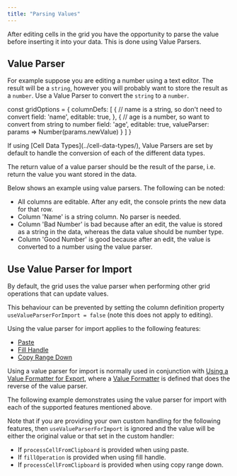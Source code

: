 ```yaml
---
title: "Parsing Values"
---
```


After editing cells in the grid you have the opportunity to parse the value before inserting it into your data. This is done using Value Parsers.

## Value Parser

For example suppose you are editing a number using a text editor. The result will be a `string`, however you will probably want to store the result as a `number`. Use a Value Parser to convert the `string` to a `number`.

<snippet spaceBetweenProperties="true">
const gridOptions = {
    columnDefs: [
        {
            // name is a string, so don't need to convert
            field: 'name',
            editable: true,
        },
        {
            // age is a number, so want to convert from string to number
            field: 'age',
            editable: true,
            valueParser: params => Number(params.newValue)
        }
    ]
}
</snippet>

<api-documentation source='column-properties/properties.json' section="editing" names='["valueParser"]' ></api-documentation>

<note>
If using [Cell Data Types](../cell-data-types/), Value Parsers are set by default to handle the conversion of each of the different data types.
</note>

The return value of a value parser should be the result of the parse, i.e. return the value you want stored in the data.

Below shows an example using value parsers. The following can be noted:

- All columns are editable. After any edit, the console prints the new data for that row.
- Column 'Name' is a string column. No parser is needed.
- Column 'Bad Number' is bad because after an edit, the value is stored as a string in the data, whereas the data value should be number type.
- Column 'Good Number' is good because after an edit, the value is converted to a number using the value parser.

<grid-example title='Value Parsers' name='example-parsers' type='generated' options='{ "exampleHeight": 550 }'></grid-example>

## Use Value Parser for Import

By default, the grid uses the value parser when performing other grid operations that can update values.

This behaviour can be prevented by setting the column definition property `useValueParserForImport = false` (note this does not apply to editing).

<api-documentation source='column-properties/properties.json' section="editing" names='["useValueParserForImport"]' ></api-documentation>

Using the value parser for import applies to the following features:
- [Paste](/clipboard/#processing-pasted-data)
- [Fill Handle](/range-selection-fill-handle/)
- [Copy Range Down](/range-selection/#copy-range-down)

Using a value parser for import is normally used in conjunction with [Using a Value Formatter for Export](/value-formatters/#use-value-formatter-for-export), where a [Value Formatter](/value-formatters/) is defined that does the reverse of the value parser.

The following example demonstrates using the value parser for import with each of the supported features mentioned above.

<grid-example title='Use Value Parser for Import' name='use-value-parser-for-import' type='generated' options='{ "enterprise": true, "modules": ["clientside", "range", "clipboard"] }'></grid-example>

Note that if you are providing your own custom handling for the following features, then `useValueParserForImport` is ignored and the value will be either the original value or that set in the custom handler:
- If `processCellFromClipboard` is provided when using paste.
- If `fillOperation` is provided when using fill handle.
- If `processCellFromClipboard` is provided when using copy range down.
